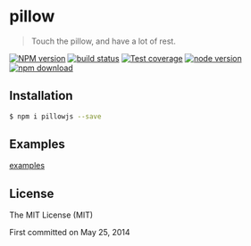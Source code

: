 # pillow

> Touch the pillow, and have a lot of rest.

[![NPM version][npm-image]][npm-url]
[![build status][travis-image]][travis-url]
[![Test coverage][coveralls-image]][coveralls-url]
[![node version][node-image]][node-url]
[![npm download][download-image]][download-url]

[npm-image]: https://img.shields.io/npm/v/pillowjs.svg?style=flat-square
[npm-url]: https://npmjs.org/package/pillowjs
[travis-image]: https://img.shields.io/travis/xudafeng/pillow.svg?style=flat-square
[travis-url]: https://travis-ci.org/xudafeng/pillow
[coveralls-image]: https://img.shields.io/coveralls/xudafeng/pillow.svg?style=flat-square
[coveralls-url]: https://coveralls.io/r/xudafeng/pillow?branch=master
[node-image]: https://img.shields.io/badge/node.js-%3E=_6-green.svg?style=flat-square
[node-url]: http://nodejs.org/download/
[download-image]: https://img.shields.io/npm/dm/pillowjs.svg?style=flat-square
[download-url]: https://npmjs.org/package/pillowjs

## Installation

``` bash
$ npm i pillowjs --save
```

## Examples

[examples](//xudafeng.github.io/pillow)

## License

The MIT License (MIT)

First committed on May 25, 2014
